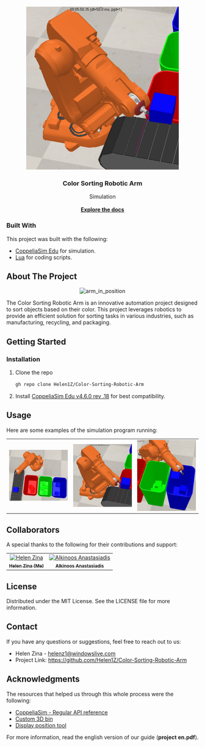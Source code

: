                            
<br/>
<div align="center">
<img src="https://github.com/Helen1Z/Color-Sorting-Robotic-Arm/blob/main/simulation/box_pickup.png" width="400" title="box_pickup"/>
<h3 align="center">Color Sorting Robotic Arm</h3>
<p align="center">
Simulation
<br/>
<br/>
<a href="https://github.com/Helen1Z/Color-Sorting-Robotic-Arm"><strong>Explore the docs</strong></a>
</p>
</div>

 ### Built With

This project was built with the following:
- <a href="https://www.coppeliarobotics.com/">CoppeliaSim Edu</a> for simulation.
- <a href="https://www.lua.org/">Lua</a> for coding scripts. 


 ## About The Project
 
<p align="center">
<img src="https://github.com/Helen1Z/Color-Sorting-Robotic-Arm/blob/main/simulation/simulation_example.gif" width="400" title="arm_in_position"/>
</p>

The Color Sorting Robotic Arm is an innovative automation project designed to sort objects based on their color. This project leverages robotics to provide an efficient solution for sorting tasks in various industries, such as manufacturing, recycling, and packaging.

## Getting Started
 
 ### Installation

1. Clone the repo
   ```sh
   gh repo clone Helen1Z/Color-Sorting-Robotic-Arm
   ```
2. Install <a href="https://coppeliarobotics.com/previousVersions">CoppeliaSim Edu v4.6.0 rev .18</a> for best compatibility.
 ## Usage

Here are some examples of the simulation program running:
<table>
  <tr>
    <td>
      <img src="https://github.com/Helen1Z/Color-Sorting-Robotic-Arm/blob/main/simulation/arm_in_position.png" width="400" title="arm_in_position"/>
    </td>
    <td>
      <img src="https://github.com/Helen1Z/Color-Sorting-Robotic-Arm/blob/main/simulation/box_pickup.png" width="400" title="box_pickup"/>
    </td>
    <td>
      <img src="https://github.com/Helen1Z/Color-Sorting-Robotic-Arm/blob/main/simulation/placing_box.png" width="400" title="placing_box"/>
    </td>
  </tr>
</table>
 
## Collaborators

<p>A special thanks to the following for their contributions and support:</p>
<table>
<tr>

<td align="center">
<a href="https://github.com/Helen1Z">
<img src="https://avatars.githubusercontent.com/u/128386591?v=4" width="100;" alt="Helen Zina"/><br>
<sub>
<b>Helen Zina (Me)</b>
</sub>
</a>
</td>

<td align="center">
<a href="https://github.com/alk-an">
<img src="https://avatars.githubusercontent.com/u/147655333?v=4" width="100px;" alt="Alkinoos Anastasiadis"/><br>
<sub>
<b>Alkinoos Anastasiadis</b>
</sub>
</a>
</td>

</tr>
</table>

 ## License

Distributed under the MIT License. See the LICENSE file for more information.

 ## Contact
 
If you have any questions or suggestions, feel free to reach out to us:
- Helen Zina - helenz1@windowslive.com
- Project Link: https://github.com/Helen1Z/Color-Sorting-Robotic-Arm


 ## Acknowledgments

The resources that helped us through this whole process were the following:

- [CoppeliaSim - Regular API reference](https://manual.coppeliarobotics.com/en/apiFunctions.htm )
- [Custom 3D bin](https://drive.google.com/file/d/1zD0vsH7t15jEGhuzms557tJR-9FaqMjb/view )
- [Display position tool ](https://drive.google.com/file/d/1xjCQ6Hkgimtvn9xdH7vlqhxknn_ty3wN/view)

For more information, read the english version of our guide (**project en.pdf**).
